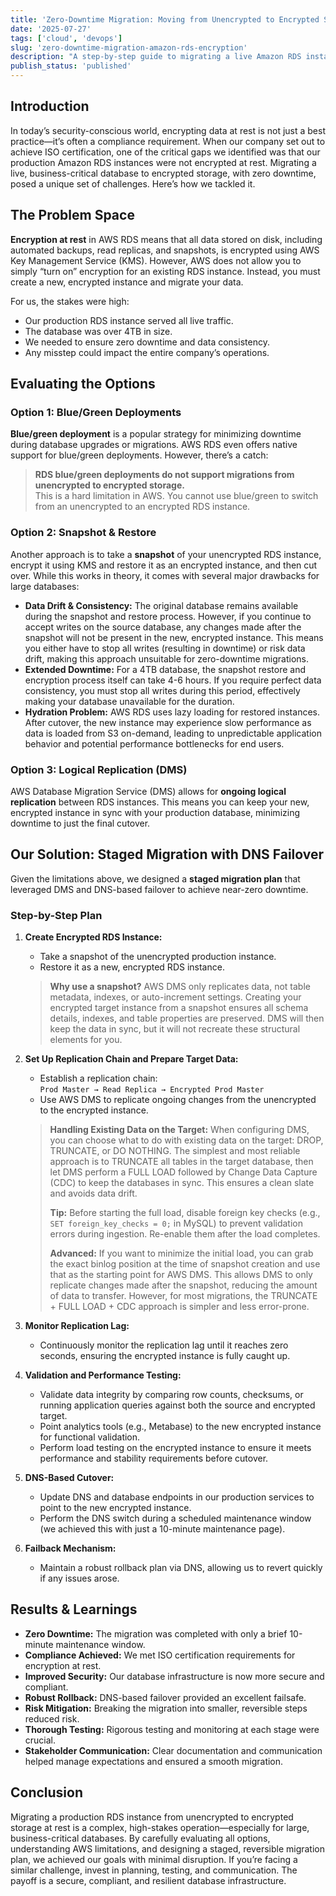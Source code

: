 ```yaml
---
title: 'Zero-Downtime Migration: Moving from Unencrypted to Encrypted Storage at Rest in Amazon RDS'
date: '2025-07-27'
tags: ['cloud', 'devops']
slug: 'zero-downtime-migration-amazon-rds-encryption'
description: "A step-by-step guide to migrating a live Amazon RDS instance from unencrypted to encrypted storage at rest with near-zero downtime, using AWS DMS, snapshots, and best practices."
publish_status: 'published'
---
```


## Introduction

In today’s security-conscious world, encrypting data at rest is not just a best practice—it’s often a compliance requirement. When our company set out to achieve ISO certification, one of the critical gaps we identified was that our production Amazon RDS instances were not encrypted at rest. Migrating a live, business-critical database to encrypted storage, with zero downtime, posed a unique set of challenges. Here’s how we tackled it.

## The Problem Space

**Encryption at rest** in AWS RDS means that all data stored on disk, including automated backups, read replicas, and snapshots, is encrypted using AWS Key Management Service (KMS). However, AWS does not allow you to simply “turn on” encryption for an existing RDS instance. Instead, you must create a new, encrypted instance and migrate your data.

For us, the stakes were high:
- Our production RDS instance served all live traffic.
- The database was over 4TB in size.
- We needed to ensure zero downtime and data consistency.
- Any misstep could impact the entire company’s operations.

## Evaluating the Options

### Option 1: Blue/Green Deployments

**Blue/green deployment** is a popular strategy for minimizing downtime during database upgrades or migrations. AWS RDS even offers native support for blue/green deployments. However, there’s a catch:  
> **RDS blue/green deployments do not support migrations from unencrypted to encrypted storage.**  
This is a hard limitation in AWS. You cannot use blue/green to switch from an unencrypted to an encrypted RDS instance.

### Option 2: Snapshot & Restore

Another approach is to take a **snapshot** of your unencrypted RDS instance, encrypt it using KMS and restore it as an encrypted instance, and then cut over. While this works in theory, it comes with several major drawbacks for large databases:

- **Data Drift & Consistency:** The original database remains available during the snapshot and restore process. However, if you continue to accept writes on the source database, any changes made after the snapshot will not be present in the new, encrypted instance. This means you either have to stop all writes (resulting in downtime) or risk data drift, making this approach unsuitable for zero-downtime migrations.
- **Extended Downtime:** For a 4TB database, the snapshot restore and encryption process itself can take 4-6 hours. If you require perfect data consistency, you must stop all writes during this period, effectively making your database unavailable for the duration.
- **Hydration Problem:** AWS RDS uses lazy loading for restored instances. After cutover, the new instance may experience slow performance as data is loaded from S3 on-demand, leading to unpredictable application behavior and potential performance bottlenecks for end users.

### Option 3: Logical Replication (DMS)

AWS Database Migration Service (DMS) allows for **ongoing logical replication** between RDS instances. This means you can keep your new, encrypted instance in sync with your production database, minimizing downtime to just the final cutover.

## Our Solution: Staged Migration with DNS Failover

Given the limitations above, we designed a **staged migration plan** that leveraged DMS and DNS-based failover to achieve near-zero downtime.

### Step-by-Step Plan

1. **Create Encrypted RDS Instance:**  
   - Take a snapshot of the unencrypted production instance.
   - Restore it as a new, encrypted RDS instance.
   
   > **Why use a snapshot?**
   > AWS DMS only replicates data, not table metadata, indexes, or auto-increment settings. Creating your encrypted target instance from a snapshot ensures all schema details, indexes, and table properties are preserved. DMS will then keep the data in sync, but it will not recreate these structural elements for you.

2. **Set Up Replication Chain and Prepare Target Data:**  
   - Establish a replication chain:  
     `Prod Master → Read Replica → Encrypted Prod Master`
   - Use AWS DMS to replicate ongoing changes from the unencrypted to the encrypted instance.
   
   > **Handling Existing Data on the Target:**
   > When configuring DMS, you can choose what to do with existing data on the target: DROP, TRUNCATE, or DO NOTHING. The simplest and most reliable approach is to TRUNCATE all tables in the target database, then let DMS perform a FULL LOAD followed by Change Data Capture (CDC) to keep the databases in sync. This ensures a clean slate and avoids data drift.
   >
   > **Tip:** Before starting the full load, disable foreign key checks (e.g., `SET foreign_key_checks = 0;` in MySQL) to prevent validation errors during ingestion. Re-enable them after the load completes.
   >
   > **Advanced:** If you want to minimize the initial load, you can grab the exact binlog position at the time of snapshot creation and use that as the starting point for AWS DMS. This allows DMS to only replicate changes made after the snapshot, reducing the amount of data to transfer. However, for most migrations, the TRUNCATE + FULL LOAD + CDC approach is simpler and less error-prone.

3. **Monitor Replication Lag:**  
   - Continuously monitor the replication lag until it reaches zero seconds, ensuring the encrypted instance is fully caught up.

4. **Validation and Performance Testing:**  
   - Validate data integrity by comparing row counts, checksums, or running application queries against both the source and encrypted target.
   - Point analytics tools (e.g., Metabase) to the new encrypted instance for functional validation.
   - Perform load testing on the encrypted instance to ensure it meets performance and stability requirements before cutover.

5. **DNS-Based Cutover:**  
   - Update DNS and database endpoints in our production services to point to the new encrypted instance.
   - Perform the DNS switch during a scheduled maintenance window (we achieved this with just a 10-minute maintenance page).

6. **Failback Mechanism:**  
   - Maintain a robust rollback plan via DNS, allowing us to revert quickly if any issues arose.

## Results & Learnings

- **Zero Downtime:** The migration was completed with only a brief 10-minute maintenance window.
- **Compliance Achieved:** We met ISO certification requirements for encryption at rest.
- **Improved Security:** Our database infrastructure is now more secure and compliant.
- **Robust Rollback:** DNS-based failover provided an excellent failsafe.
- **Risk Mitigation:** Breaking the migration into smaller, reversible steps reduced risk.
- **Thorough Testing:** Rigorous testing and monitoring at each stage were crucial.
- **Stakeholder Communication:** Clear documentation and communication helped manage expectations and ensured a smooth migration.

## Conclusion

Migrating a production RDS instance from unencrypted to encrypted storage at rest is a complex, high-stakes operation—especially for large, business-critical databases. By carefully evaluating all options, understanding AWS limitations, and designing a staged, reversible migration plan, we achieved our goals with minimal disruption. If you’re facing a similar challenge, invest in planning, testing, and communication. The payoff is a secure, compliant, and resilient database infrastructure.

